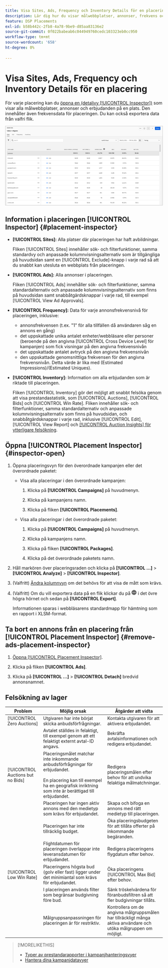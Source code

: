 ```yaml
---
title: Visa Sites, Ads, Frequency och Inventory Details för en placering
description: Lär dig hur du visar målwebbplatser, annonser, frekvens och inventeringsdata för en placering.
feature: DSP Placements
exl-id: b58b442c-2fb8-4a78-9be9-d85aa83136e2
source-git-commit: 0f022babeab6c044949760cedc103323eb0cc950
workflow-type: tm+mt
source-wordcount: '658'
ht-degree: 0%

---
```


# Visa Sites, Ads, Frequency och Inventory Details för en placering

För varje placering kan du [öppna en (detaljvy [!UICONTROL Inspector])](placement-details-view.md) som visar alla målwebbplatser, annonser och erbjudanden på en plats. Den innehåller även frekvensdata för placeringen. Du kan också exportera data från valfri flik.

![placeringsinspektör](/help/dsp/assets/placement-inspector.png)

## Information i placeringen [!UICONTROL Inspector] {#placement-inspector}

* **[!UICONTROL Sites]:** Alla platser där placeringen har haft avbildningar.

  Fliken [!UICONTROL Sites] innehåller sök- och filterfunktioner, samma standardvy och anpassade kolumnvisningsalternativ som är tillgängliga på huvudsidan samt en [!UICONTROL Exclude]-knapp i varje rad så att du snabbt kan utesluta en webbplats från placeringen.

* **[!UICONTROL Ads]:** Alla annonser i placeringen.

  Fliken [!UICONTROL Ads] innehåller sök- och filterfunktioner, samma standardalternativ och anpassade kolumnvisningsalternativ som finns på huvudsidan samt snabbåtgärdsknappar i varje rad, till exempel [!UICONTROL View Ad Approvals].

* **[!UICONTROL Frequency]:** Data för varje annonsfrekvensnivå för placeringen, inklusive:
   * annonsfrekvensen (t.ex. &quot;1&quot; för alla tillfällen då användaren såg en annons en gång)
   * det uppskattade unika antalet enheter/webbläsare eller personer (beroende på den angivna [!UICONTROL Cross Device Level] för kampanjen) som fick visningar på den angivna frekvensnivån
   * det uppskattade antalet avtryck på den angivna frekvensnivån
   * den uppskattade genomsnittliga frekvensen för den angivna frekvensnivån. Detta värde är lika med (Estimated Impressions)/(Estimated Uniques).

* **[!UICONTROL Inventory]:** Information om alla erbjudanden som är riktade till placeringen.

  Fliken [!UICONTROL Inventory] gör det möjligt att snabbt felsöka genom att visa prestandastatistik, som [!UICONTROL Auctions], [!UICONTROL Bids] och [!UICONTROL Win Rate]. Fliken innehåller sök- och filterfunktioner, samma standardalternativ och anpassade kolumnvisningsalternativ som finns på huvudsidan, och snabbåtgärdsknappar i varje rad, inklusive [!UICONTROL Edit], [!UICONTROL View Report] och [[!UICONTROL Auction Insights] för ytterligare felsökning](/help/dsp/inventory/private-deal-auction-insights.md).

## Öppna [!UICONTROL Placement Inspector] {#inspector-open}

1. Öppna placeringsvyn för den överordnade kampanjen eller det överordnade paketet:

   * Visa alla placeringar i den överordnade kampanjen:

      1. Klicka på **[!UICONTROL Campaigns]** på huvudmenyn.

      1. Klicka på kampanjens namn.

      1. Klicka på fliken **[!UICONTROL Placements]**.

   * Visa alla placeringar i det överordnade paketet:

      1. Klicka på **[!UICONTROL Campaigns]** på huvudmenyn.

      1. Klicka på kampanjens namn.

      1. Klicka på fliken **[!UICONTROL Packages]**.

      1. Klicka på det överordnade paketets namn.

1. Håll markören över placeringsraden och klicka på **[!UICONTROL ...]** > **[!UICONTROL Analyze]** > **[!UICONTROL Inspector]**.

1. (Valfritt) [Ändra kolumnvyn](campaign-data-views-manage.md#column-view-change) om det behövs för att visa de mått som krävs.

1. (Valfritt) Om du vill exportera data på en flik klickar du på ![Mer](/help/search-social-commerce/assets/more.png "Mer") i det övre högra hörnet och sedan på **[!UICONTROL Export]**.

   Informationen sparas i webbläsarens standardmapp för hämtning som en rapport i XLSM-format.

## Ta bort en annons från en placering från [!UICONTROL Placement Inspector] {#remove-ads-placement-inspector}

1. [Öppna [!UICONTROL Placement Inspector]](#inspector-open).

1. Klicka på fliken **[!UICONTROL Ads]**.

1. Klicka på **[!UICONTROL ...]** > **[!UICONTROL Detach]** bredvid annonsnamnet.

## Felsökning av lager

| Problem | Möjlig orsak | Åtgärder att vidta |
| -----------| ---------- | ---------- |
| [!UICONTROL Zero Auctions] | Utgivaren har inte börjat skicka anbudsförfrågningar. | Kontakta utgivaren för att aktivera erbjudandet. |
| | Avtalet ställdes in felaktigt, till exempel genom att ett felaktigt externt avtal-ID angavs. | Bekräfta avtalsinformationen och redigera erbjudandet. |
| [!UICONTROL Auctions but no Bids] | Placeringsmålet matchar inte inkommande anbudsförfrågningar för erbjudandet. <br><br> En placering kan till exempel ha en geografisk inriktning som inte är berättigad till erbjudandet. | Redigera placeringsmålen efter behov för att undvika felaktiga målmatchningar. |
| | Placeringen har ingen aktiv annons med den medietyp som krävs för erbjudandet. | Skapa och bifoga en annons med rätt medietyp till placeringen. |
| | Placeringen har inte tillräcklig budget. | Öka placeringsbudgeten för att tillåta offerter på inkommande begäranden. |
| | Flightdatumen för placeringen överlappar inte leveransdatumen för erbjudandet. | Redigera placeringens flygdatum efter behov. |
| [!UICONTROL Low Win Rate] | Placeringens högsta bud (golv eller fast) ligger under det minimiantal som krävs för erbjudandet. | Öka placeringens [!UICONTROL Max Bid] efter behov. |
| | I placeringen används filter som begränsar budgivning före bud. | Sänk tröskelvärdena för föranbudsfiltren så att fler budgivningar tillåts. |
| | Målgruppsanpassningen för placeringen är för restriktiv. | Kontrollera om de angivna målgruppsmålen har tillräckligt många aktiva användare och utöka målgruppen om möjligt. |

>[!MORELIKETHIS]
>
>* [Typer av prestandarapporter i kampanjhanteringsvyer](campaign-reports-about.md)
>* [Hantera dina kampanjdatavyer](campaign-data-views-manage.md)
